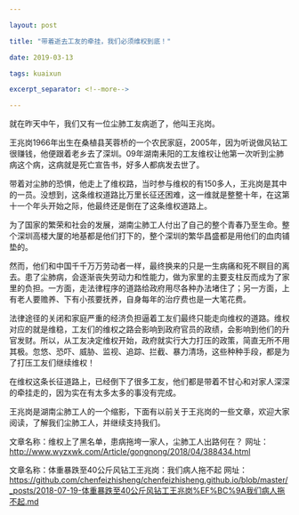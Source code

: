 ```yaml
---

layout: post

title: "带着逝去工友的牵挂，我们必须维权到底！"

date: 2019-03-13

tags: kuaixun

excerpt_separator: <!--more-->

---
```


就在昨天中午，我们又有一位尘肺工友病逝了，他叫王兆岗。

王兆岗1966年出生在桑植县芙蓉桥的一个农民家庭，2005年，因为听说做风钻工很赚钱，他便跟着老乡去了深圳。09年湖南耒阳的工友维权让他第一次听到尘肺病这个病，这病就是死亡宣告书，好多人都病发去世了。

带着对尘肺的恐惧，他走上了维权路，当时参与维权的有150多人，王兆岗是其中的一员。没想到，这条维权道路比万里长征还困难，这一维就是整整十年，在这第十一个年头开始之际，他最终还是倒在了这条维权道路上。

为了国家的繁荣和社会的发展，湖南尘肺工人付出了自己的整个青春乃至生命。整个深圳高楼大厦的地基都是他们打下的，整个深圳的繁华昌盛都是用他们的血肉铺垫的。

然而，他们和中国千千万万劳动者一样，最终换来的只是一生病痛和死不瞑目的离去。患了尘肺病，会逐渐丧失劳动力和性能力，做为家里的主要支柱反而成为了家里的负担。一方面，走法律程序的道路给政府用尽各种办法堵住了；另一方面，上有老人要赡养、下有小孩要抚养，自身每年的治疗费也是一大笔花费。

法律途径的关闭和家庭严重的经济负担逼着工友们最终只能走向维权的道路。维权对应的就是维稳，工友们的维权之路会影响到政府官员的政绩，会影响到他们的升官发财。所以，从工友决定维权开始，政府就实行大力打压的政策，简直无所不用其极。忽悠、恐吓、威胁、监视、追踪、拦截、暴力清场，这些种种手段，都是为了打压工友们继续维权！

在维权这条长征道路上，已经倒下了很多工友，他们都是带着不甘心和对家人深深的牵挂走的，因为实在有太多太多的事没有完成。

王兆岗是湖南尘肺工人的一个缩影，下面有以前关于王兆岗的一些文章，欢迎大家阅读，了解我们尘肺工人，并继续支持我们。

文章名称：维权上了黑名单，患病拖垮一家人，尘肺工人出路何在？ 网址：http://www.wyzxwk.com/Article/gongnong/2018/04/388434.html

文章名称：体重暴跌至40公斤风钻工王兆岗：我们病人拖不起 网址：https://github.com/chenfeizhisheng/chenfeizhisheng.github.io/blob/master/_posts/2018-07-19-体重暴跌至40公斤风钻工王兆岗%EF%BC%9A我们病人拖不起.md
